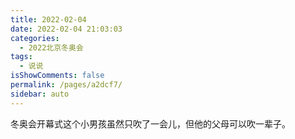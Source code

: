 ```yaml
---
title: 2022-02-04
date: 2022-02-04 21:03:03
categories: 
  - 2022北京冬奥会
tags: 
  - 说说
isShowComments: false
permalink: /pages/a2dcf7/
sidebar: auto
---
```


冬奥会开幕式这个小男孩虽然只吹了一会儿，但他的父母可以吹一辈子。
